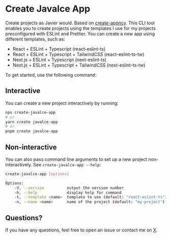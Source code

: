 # Create Javalce App

Create projects as Javier would. Based on [create-appncy](https://github.com/goncy/create-appncy). This CLI tool enables you to create projects using the templates I use for my projects preconfigured with ESLint and Prettier. You can create a new app using different templates, such as:

- React + ESLint + Typescript (react-eslint-ts)
- React + ESLint + Typescript + TailwindCSS (react-eslint-ts-tw)
- Next.js + ESLint + Typescript (next-eslint-ts)
- Next.js + ESLint + Typescript + TailwindCSS (next-eslint-ts-tw)

To get started, use the following command:

## Interactive

You can create a new project interactively by running:

```bash
npx create-javalce-app
# or
yarn create javalce-app
# or
pnpm create javalce-app
```

## Non-interactive

You can also pass command line arguments to set up a new project non-interactively. See `create-javalce-app --help`:

```bash
create-javalce-app [options]

Options:
    -V, --version          output the version number
    -h, --help             display help for command
    -t, --template <name>  template to use (default: "react-eslint-ts")
    -n, --name <name>      name of the project (default: "my-project")
```

## Questions?

If you have any questions, feel free to open an issue or contact me on [X](https://x.com/javalce29).
